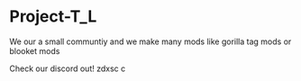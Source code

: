 # Project-T_L
We our a small communtiy and we make many mods like gorilla tag mods or blooket mods

Check our discord out! zdxsc c
